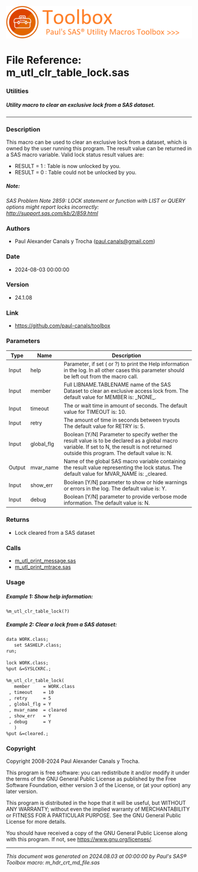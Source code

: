 ![../../misc/images/doc_banner.png](../../misc/images/doc_banner.png)
# 
# File Reference: m_utl_clr_table_lock.sas

### Utilities

##### Utility macro to clear an exclusive lock from a SAS dataset.

***

### Description
This macro can be used to clear an exclusive lock from a dataset, which is owned by the user running this program. The result value can be returned in a SAS macro variable. Valid lock status result values are:

- RESULT \= 1 : Table is now unlocked by you.
- RESULT \= 0 : Table could not be unlocked by you.



##### *Note:*
*SAS Problem Note 2859: LOCK statement or function with LIST or QUERY options might report locks incorrectly: http://support.sas.com/kb/2/859.html*

### Authors
* Paul Alexander Canals y Trocha (paul.canals@gmail.com)

### Date
* 2024-08-03 00:00:00

### Version
* 24.1.08

### Link
* https://github.com/paul-canals/toolbox

### Parameters
| Type | Name | Description |
| ---- | ---- | ----------- |
| Input | help | Parameter, if set ( or ?) to print the Help information in the log. In all other cases this parameter should be left out from the macro call. |
| Input | member | Full LIBNAME.TABLENAME name of the SAS Dataset to clear an exclusive access lock from. The default value for MEMBER is: \_NONE\_. |
| Input | timeout | The or wait time in amount of seconds. The default value for TIMEOUT is: 10. |
| Input | retry | The amount of time in seconds between tryouts The default value for RETRY is: 5. |
| Input | global_flg | Boolean [Y/N] Parameter to specify wether the result value is to be declared as a global macro variable. If set to N, the result is not returned outside this program. The default value is: N. |
| Output | mvar_name | Name of the global SAS macro variable containing the result value representing the lock status. The default value for MVAR_NAME is: _cleared. |
| Input | show_err | Boolean [Y/N] parameter to show or hide warnings or errors in the log. The default value is: Y. |
| Input | debug | Boolean [Y/N] parameter to provide verbose mode information. The default value is: N. |

### Returns
* Lock cleared from a SAS dataset

### Calls
* [m_utl_print_message.sas](m_utl_print_message.md)
* [m_utl_print_mtrace.sas](m_utl_print_mtrace.md)

### Usage

##### Example 1: Show help information:
```sas
%m_utl_clr_table_lock(?)
```

##### Example 2: Clear a lock from a SAS dataset:
```sas
data WORK.class;
   set SASHELP.class;
run;

lock WORK.class;
%put &=SYSLCKRC.;

%m_utl_clr_table_lock(
   member     = WORK.class
 , timeout    = 10
 , retry      = 5
 , global_flg = Y
 , mvar_name  = cleared
 , show_err   = Y
 , debug      = Y
   )
%put &=cleared.;
```

### Copyright
Copyright 2008-2024 Paul Alexander Canals y Trocha. 
 
This program is free software: you can redistribute it and/or modify 
it under the terms of the GNU General Public License as published by 
the Free Software Foundation, either version 3 of the License, or 
(at your option) any later version. 
 
This program is distributed in the hope that it will be useful, 
but WITHOUT ANY WARRANTY; without even the implied warranty of 
MERCHANTABILITY or FITNESS FOR A PARTICULAR PURPOSE. See the 
GNU General Public License for more details. 
 
You should have received a copy of the GNU General Public License 
along with this program. If not, see <https://www.gnu.org/licenses/>. 


***
*This document was generated on 2024.08.03 at 00:00:00 by Paul's SAS&reg; Toolbox macro: m_hdr_crt_md_file.sas*
